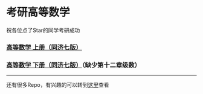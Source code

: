 # 考研高等数学
祝各位点了Star的同学考研成功

### [高等数学 上册（同济七版）](https://github.com/mathors/Postgraduate-Advanced-Mathematics/tree/master/%E9%AB%98%E7%AD%89%E6%95%B0%E5%AD%A6%20%E4%B8%8A%E5%86%8C%EF%BC%88%E5%90%8C%E6%B5%8E%E4%B8%83%E7%89%88%EF%BC%89%E6%B1%A4%E5%AE%B6%E5%87%A4%E7%B2%BE%E8%AE%B2)

### [高等数学 下册（同济七版）](https://github.com/mathors/Postgraduate-Advanced-Mathematics/tree/master/%E9%AB%98%E7%AD%89%E6%95%B0%E5%AD%A6%20%E4%B8%8B%E5%86%8C%EF%BC%88%E5%90%8C%E6%B5%8E%E4%B8%83%E7%89%88%EF%BC%89%E6%B1%A4%E5%AE%B6%E5%87%A4%E7%B2%BE%E8%AE%B2)（缺少第十二章级数）

---

还有很多Repo，有兴趣的可以转到[这里](https://github.com/wmathor)查看
